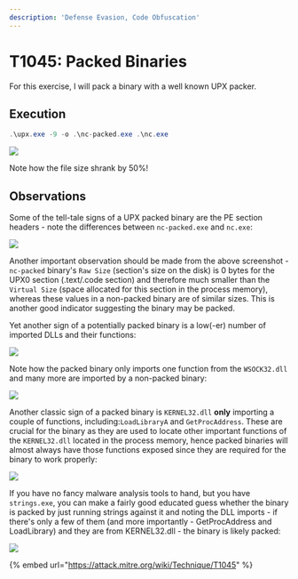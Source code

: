 ```yaml
---
description: 'Defense Evasion, Code Obfuscation'
---
```


# T1045: Packed Binaries

For this exercise, I will pack a binary with a well known UPX packer.

## Execution

```csharp
.\upx.exe -9 -o .\nc-packed.exe .\nc.exe
```

![](../.gitbook/assets/upx-pack.png)

Note how the file size shrank by 50%!

## Observations

Some of the tell-tale signs of a UPX packed binary are the PE section headers - note the differences between `nc-packed.exe` and `nc.exe`:

![](../.gitbook/assets/upx-packed-vs-unpacked.png)

Another important observation should be made from the above screenshot - `nc-packed` binary's `Raw Size` \(section's size on the disk\) is 0 bytes for the UPX0 section \(.text/.code section\) and therefore much smaller than the `Virtual Size` \(space allocated for this section in the process memory\), whereas these values in a non-packed binary are of similar sizes.  This is another good indicator suggesting the binary may be packed.

Yet another sign of a potentially packed binary is a low\(-er\) number of imported DLLs and their functions:

![](../.gitbook/assets/upx-imports.png)

Note how the packed binary only imports one function from the `WSOCK32.dll` and many more are imported by a non-packed binary:

![](../.gitbook/assets/upx-sockets.png)

Another classic sign of a packed binary is `KERNEL32.dll` **only** importing a couple of functions, including:`LoadLibraryA` and `GetProcAddress`. These are crucial for the binary as they are used to locate other important functions of the `KERNEL32.dll` located in the process memory, hence packed binaries will almost always have those functions exposed since they are required for the binary to work properly:

![](../.gitbook/assets/upx-kernel.png)

If you have no fancy malware analysis tools to hand, but you have `strings.exe`, you can make a fairly good educated guess whether the binary is packed by just running strings against it and noting the DLL imports - if there's only a few of them \(and more importantly - GetProcAddress and LoadLibrary\) and they are from KERNEL32.dll - the binary is likely packed:

![](../.gitbook/assets/upx-strings.png)

{% embed url="https://attack.mitre.org/wiki/Technique/T1045" %}

